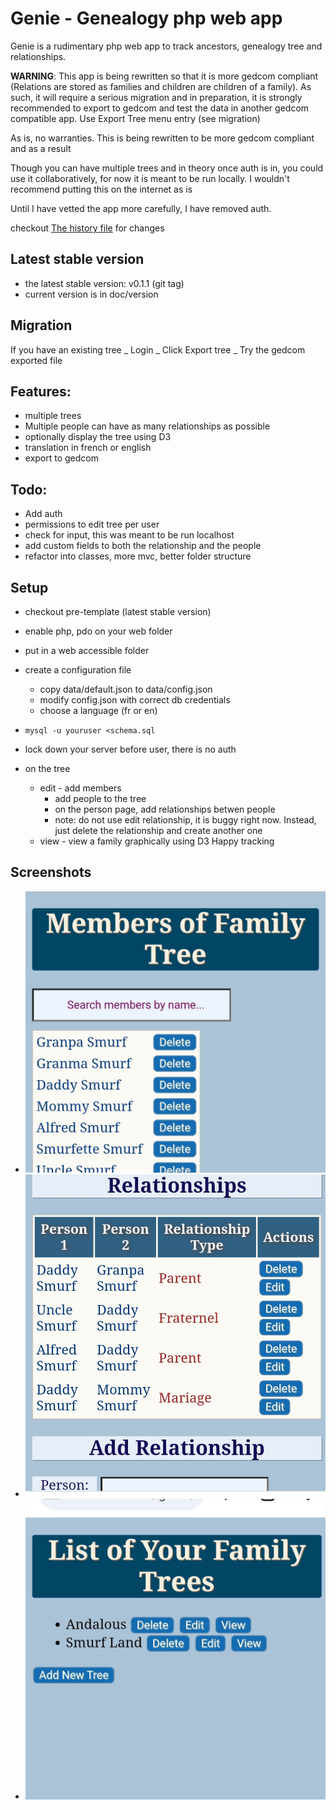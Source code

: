 # Genie - Genealogy php web app

Genie is a rudimentary php web app to track ancestors, genealogy tree and relationships.

**WARNING**: This app is being rewritten so that it is more gedcom compliant (Relations are stored as families and children are children of a family). As such, it will require a serious migration and in preparation, it is strongly recommended to export to gedcom and test the data in another gedcom compatible app. Use Export Tree menu entry (see migration)

As is, no warranties. This is being rewritten to be more gedcom compliant and as a result

Though you can have multiple trees and in theory once auth is in, you could use it collaboratively, for now it is meant to be run locally. I wouldn't recommend putting this on the internet as is



Until I have vetted the app more carefully, I have removed auth.

checkout [The history file](history.md) for changes

## Latest stable version
- the latest stable version: v0.1.1 (git tag)
- current version is in doc/version

## Migration
If you have an existing tree
_ Login
_ Click Export tree
_ Try the gedcom exported file
 
## Features:
- multiple trees
- Multiple people can have as many relationships as possible
- optionally display the tree using D3
- translation in french or english
- export to gedcom

## Todo:
- Add auth
- permissions to edit tree per user
- check for input, this was meant to be run localhost
- add custom fields to both the relationship and the people
- refactor into classes, more mvc, better folder structure

## Setup
- checkout pre-template (latest stable version)
- enable php, pdo on your web folder
- put in a web accessible folder
- create a configuration file
  - copy data/default.json to data/config.json
  - modify config.json with correct db credentials
  - choose a language (fr or en)

- ```mysql -u youruser <schema.sql```
- lock down your server before user, there is no auth
- on the tree
    - edit - add members
        - add people to the tree
        - on the person page, add relationships betwen people
        - note: do not use edit relationship, it is buggy right now. Instead, just delete the relationship and create another one
    - view - view a family graphically using D3
Happy tracking

## Screenshots

- ![Family List](screenshot/family_list.jpg)
- ![Relationships](screenshot/relationships.jpg)
- ![List Trees](screenshot/list_trees.jpg)

